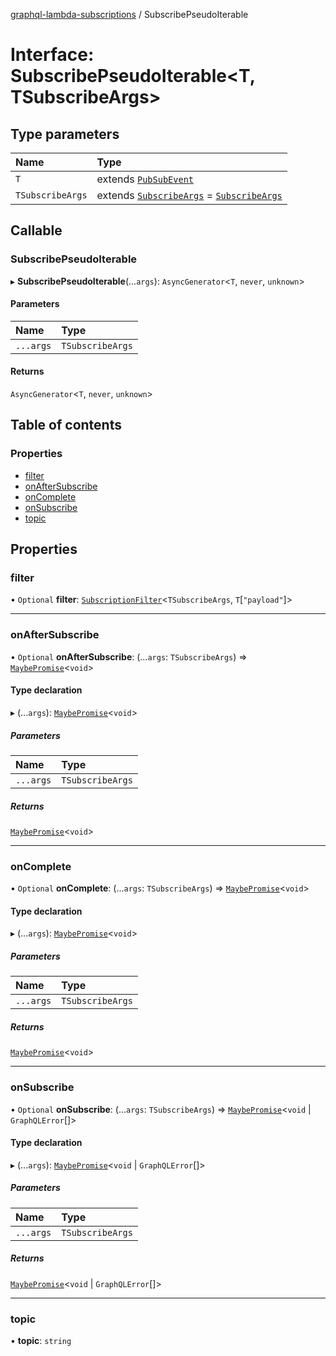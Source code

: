 [graphql-lambda-subscriptions](../README.md) / SubscribePseudoIterable

# Interface: SubscribePseudoIterable<T, TSubscribeArgs\>

## Type parameters

| Name | Type |
| :------ | :------ |
| `T` | extends [`PubSubEvent`](PubSubEvent.md) |
| `TSubscribeArgs` | extends [`SubscribeArgs`](../README.md#subscribeargs) = [`SubscribeArgs`](../README.md#subscribeargs) |

## Callable

### SubscribePseudoIterable

▸ **SubscribePseudoIterable**(...`args`): `AsyncGenerator`<`T`, `never`, `unknown`\>

#### Parameters

| Name | Type |
| :------ | :------ |
| `...args` | `TSubscribeArgs` |

#### Returns

`AsyncGenerator`<`T`, `never`, `unknown`\>

## Table of contents

### Properties

- [filter](SubscribePseudoIterable.md#filter)
- [onAfterSubscribe](SubscribePseudoIterable.md#onaftersubscribe)
- [onComplete](SubscribePseudoIterable.md#oncomplete)
- [onSubscribe](SubscribePseudoIterable.md#onsubscribe)
- [topic](SubscribePseudoIterable.md#topic)

## Properties

### filter

• `Optional` **filter**: [`SubscriptionFilter`](../README.md#subscriptionfilter)<`TSubscribeArgs`, `T`[``"payload"``]\>

___

### onAfterSubscribe

• `Optional` **onAfterSubscribe**: (...`args`: `TSubscribeArgs`) => [`MaybePromise`](../README.md#maybepromise)<`void`\>

#### Type declaration

▸ (...`args`): [`MaybePromise`](../README.md#maybepromise)<`void`\>

##### Parameters

| Name | Type |
| :------ | :------ |
| `...args` | `TSubscribeArgs` |

##### Returns

[`MaybePromise`](../README.md#maybepromise)<`void`\>

___

### onComplete

• `Optional` **onComplete**: (...`args`: `TSubscribeArgs`) => [`MaybePromise`](../README.md#maybepromise)<`void`\>

#### Type declaration

▸ (...`args`): [`MaybePromise`](../README.md#maybepromise)<`void`\>

##### Parameters

| Name | Type |
| :------ | :------ |
| `...args` | `TSubscribeArgs` |

##### Returns

[`MaybePromise`](../README.md#maybepromise)<`void`\>

___

### onSubscribe

• `Optional` **onSubscribe**: (...`args`: `TSubscribeArgs`) => [`MaybePromise`](../README.md#maybepromise)<`void` \| `GraphQLError`[]\>

#### Type declaration

▸ (...`args`): [`MaybePromise`](../README.md#maybepromise)<`void` \| `GraphQLError`[]\>

##### Parameters

| Name | Type |
| :------ | :------ |
| `...args` | `TSubscribeArgs` |

##### Returns

[`MaybePromise`](../README.md#maybepromise)<`void` \| `GraphQLError`[]\>

___

### topic

• **topic**: `string`

